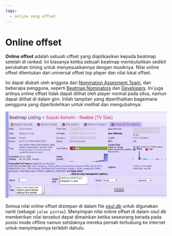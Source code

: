 ```yaml
---
tags:
  - online song offset
---
```


# Online offset

**Online offset** adalah sebuah offset yang diaplikasikan kepada beatmap setelah di ranked. Ini biasanya ketika sebuah beatmap membutuhkan sedikit perubahan timing untuk menyesuaikannya dengan musiknya. Nilai online offset ditentukan dari universal offset top player dan nilai lokal offset.

Ini dapat diubah oleh anggota dari [Nomination Assesment Team](/wiki/People/The_Team/Nomination_Assessment_Team), dan beberapa pengguna, seperti [Beatmap Nominators](/wiki/People/The_Team/Beatmap_Nominators) dan [Developers](/wiki/People/The_Team/Global_Moderation_Team). Ini juga artinya online offset tidak dapat dilihat oleh player normal pada situs, namun dapat dilihat di dalam gim. Inilah tampilan yang diperlihatkan bagaimana pengguna yang diperbolehkan untuk melihat dan mengubahnya:

![online offset pada situs](img/online_offset.jpg)

Semua nilai online offset disimpan di dalam file [osu!.db](/wiki/osu!_File_Formats/Db_(file_format)) untuk digunakan nanti (sebagai `jalan pintas`). Menyimpan nilai online offset di dalam osu!.db memberikan nilai tersebut dapat dimainkan ketika seseorang berada pada posisi mode offline namun setidaknya mereka pernah terhubung ke internet untuk menyimpannya terlebih dahulu.
